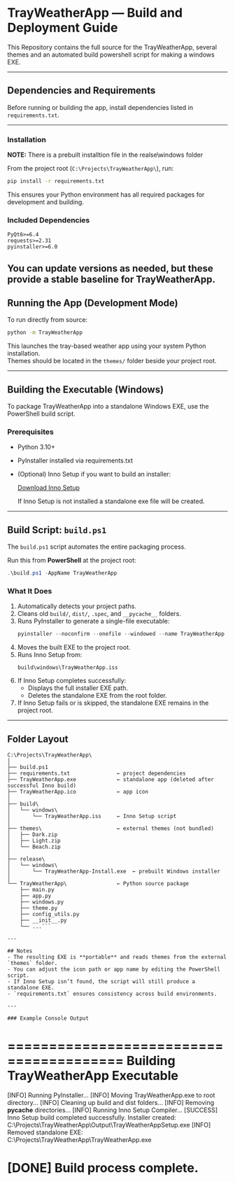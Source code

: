 # TrayWeatherApp — Build and Deployment Guide
This Repository contains the full source for the TrayWeatherApp, several themes
and an automated build powershell script for making a windows EXE.

---
## Dependencies and Requirements
Before running or building the app, install dependencies listed in `requirements.txt`.

---
### Installation
**NOTE:** There is a prebuilt installtion file in the realse\windows folder

From the project root (`C:\Projects\TrayWeatherApp\`), run:

```bash
pip install -r requirements.txt
```

This ensures your Python environment has all required packages for development and building.

### Included Dependencies
```
PyQt6>=6.4
requests>=2.31
pyinstaller>=6.0
```

You can update versions as needed, but these provide a stable baseline for TrayWeatherApp.
---
## Running the App (Development Mode)
To run directly from source:

```bash
python -m TrayWeatherApp
```

This launches the tray-based weather app using your system Python installation.  
Themes should be located in the `themes/` folder beside your project root.

---
## Building the Executable (Windows)

To package TrayWeatherApp into a standalone Windows EXE, use the PowerShell build script.

### Prerequisites
- Python 3.10+
- PyInstaller installed via requirements.txt
- (Optional) Inno Setup if you want to build an installer:

  [Download Inno Setup](https://jrsoftware.org/isinfo.php)

  If Inno Setup is not installed a standalone exe file will be created.
---

## Build Script: `build.ps1`
The `build.ps1` script automates the entire packaging process.

Run this from **PowerShell** at the project root:
```powershell
.\build.ps1 -AppName TrayWeatherApp
```

### What It Does
1. Automatically detects your project paths.
2. Cleans old `build/`, `dist/`, `.spec`, and `__pycache__` folders.
3. Runs PyInstaller to generate a single-file executable:
   ```powershell
   pyinstaller --noconfirm --onefile --windowed --name TrayWeatherApp --icon ..\TrayWeatherApp.ico main.py
   ```
4. Moves the built EXE to the project root.
5. Runs Inno Setup from:
   ```
   build\windows\TrayWeatherApp.iss
   ```
6. If Inno Setup completes successfully:
   - Displays the full installer EXE path.
   - Deletes the standalone EXE from the root folder.
7. If Inno Setup fails or is skipped, the standalone EXE remains in the project root.

---

## Folder Layout

```
C:\Projects\TrayWeatherApp\
│
├── build.ps1
├── requirements.txt               ← project dependencies
├── TrayWeatherApp.exe             ← standalone app (deleted after successful Inno build)
├── TrayWeatherApp.ico             ← app icon
│
├── build\
│   └── windows\
│       └── TrayWeatherApp.iss     ← Inno Setup script
│
├── themes\                        ← external themes (not bundled)
│   ├── Dark.zip
│   ├── Light.zip
│   └── Beach.zip
│
├── release\                     
│   └── windows\
│       └── TrayWeatherApp-Install.exe  ← prebuilt Windows installer
│
└── TrayWeatherApp\                ← Python source package
    ├── main.py
    ├── app.py
    ├── windows.py
    ├── theme.py
    ├── config_utils.py
    ├── __init__.py
    └── ...```

---

## Notes
- The resulting EXE is **portable** and reads themes from the external `themes` folder.
- You can adjust the icon path or app name by editing the PowerShell script.
- If Inno Setup isn’t found, the script will still produce a standalone EXE.
- `requirements.txt` ensures consistency across build environments.

---

### Example Console Output
```
========================================
   Building TrayWeatherApp Executable
========================================
[INFO] Running PyInstaller...
[INFO] Moving TrayWeatherApp.exe to root directory...
[INFO] Cleaning up build and dist folders...
[INFO] Removing __pycache__ directories...
[INFO] Running Inno Setup Compiler...
[SUCCESS] Inno Setup build completed successfully.
Installer created:
   C:\Projects\TrayWeatherApp\Output\TrayWeatherAppSetup.exe
[INFO] Removed standalone EXE: C:\Projects\TrayWeatherApp\TrayWeatherApp.exe

[DONE] Build process complete.
========================================
```
